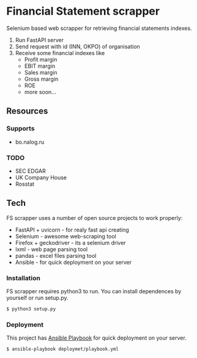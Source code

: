 # Financial Statement scrapper
Selenium based web scrapper for retrieving financial statements indexes.

  1. Run FastAPI server
  2. Send request with id (INN, OKPO) of organisation 
  3. Receive some financial indexes like
      * Profit margin
      * EBIT margin
      * Sales margin
      * Gross margin
      * ROE
      * more soon...
      
## Resources 
### Supports

  - bo.nalog.ru
  
### TODO
  
  - SEC EDGAR
  - UK Company House
  - Rosstat
  
## Tech
FS scrapper uses a number of open source projects to work properly:

* FastAPI + uvicorn - for realy fast api creating
* Selenium - awesome web-scraping tool
* Firefox + geckodriver - its a selenium driver
* lxml - web page parsing tool
* pandas - excel files parsing tool
* Ansible - for quick deployment on your server

### Installation 
FS scrapper requires python3 to run. You can install dependences by yourself or run setup.py.

```sh
$ python3 setup.py
```

### Deployment
This project has [Ansible Playbook](https://github.com/ponomarevkonst/financial-statement-scrapper/blob/master/deployment/playbook.yml) for quick deployment on your server.
```sh
$ ansible-playbook deploymet/playbook.yml
```

